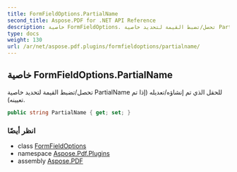 ```yaml
---
title: FormFieldOptions.PartialName
second_title: Aspose.PDF for .NET API Reference
description: خاصية FormFieldOptions. تحصل/تضبط القيمة لتحديد خاصية PartialName للحقل الذي تم إنشاؤه/تعديله إذا تم تعيينه
type: docs
weight: 130
url: /ar/net/aspose.pdf.plugins/formfieldoptions/partialname/
---
```

## خاصية FormFieldOptions.PartialName

تحصل/تضبط القيمة لتحديد خاصية PartialName للحقل الذي تم إنشاؤه/تعديله (إذا تم تعيينه).

```csharp
public string PartialName { get; set; }
```

### انظر أيضًا

* class [FormFieldOptions](../)
* namespace [Aspose.Pdf.Plugins](../../../aspose.pdf.plugins/)
* assembly [Aspose.PDF](../../../)
